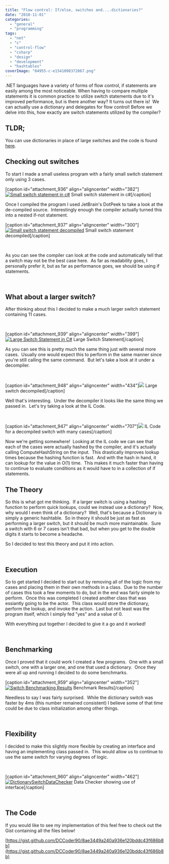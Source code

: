 ```yaml
---
title: "Flow control: If/else, switches and....dictionaries?"
date: "2018-11-01"
categories: 
  - "general"
  - "programming"
tags: 
  - "net"
  - "c"
  - "control-flow"
  - "csharp"
  - "design"
  - "development"
  - "hashtables"
coverImage: "84955-c-e1541098372867.png"
---
```


.NET languages have a variety of forms of flow control, if statements are easily among the most noticeable. When having to compare multiple statements it is common practice to utilize switch statements due to it's improved performance, but is there another way? It turns out there is!  We can actually use a dictionary and delegates for flow control! Before we delve into this, how exactly are switch statements utilized by the compiler?

## TLDR;

You can use dictionaries in place of large switches and the code is found [here](https://gist.github.com/DCCoder90/8ae3449a240a936e120bddc43f686b8b).

## Checking out switches

To start I made a small useless program with a fairly small switch statement only using 3 cases.

\[caption id="attachment\_936" align="aligncenter" width="382"\][![Small switch statement in c#](images/60968-smallswitch.png)](https://dccoder.files.wordpress.com/2020/09/60968-smallswitch.png) Small switch statement in c#\[/caption\]

Once I compiled the program I used JetBrain's DotPeek to take a look at the de-compiled source.  Interestingly enough the compiler actually turned this into a nested if-not statement.

\[caption id="attachment\_937" align="aligncenter" width="300"\][![Small switch statement decompiled](images/b7a6b-smallswitchdecompiled.png)](https://dccoder.files.wordpress.com/2020/09/b7a6b-smallswitchdecompiled.png) Small switch statement decompiled\[/caption\]

 

As you can see the compiler can look at the code and automatically tell that a switch may not be the best case here.  As far as readability goes, I personally prefer it, but as far as performance goes, we should be using if statements.

 

## What about a larger switch?

After thinking about this I decided to make a much larger switch statement containing 11 cases.

 

\[caption id="attachment\_939" align="aligncenter" width="399"\][![Large Switch Statement in C#](images/13724-largeswitch.png)](https://dccoder.files.wordpress.com/2020/09/13724-largeswitch.png) Large Switch Statement\[/caption\]

As you can see this is pretty much the same thing just with several more cases.  Usually one would expect this to perform in the same manner since you're still calling the same command.  But let's take a look at it under a decompiler.

 

\[caption id="attachment\_948" align="aligncenter" width="434"\][![](images/0e039-largeswitchdecompiled.png)](https://dccoder.files.wordpress.com/2020/09/0e039-largeswitchdecompiled.png) Large switch decompiled\[/caption\]

Well that's interesting.  Under the decompiler it looks like the same thing we passed in.  Let's try taking a look at the IL Code.

 

\[caption id="attachment\_947" align="aligncenter" width="707"\][![](images/cf4ff-largeswitchilexplanation.png)](https://dccoder.files.wordpress.com/2020/09/cf4ff-largeswitchilexplanation.png) IL Code for a decompiled switch with many cases\[/caption\]

Now we're getting somewhere!  Looking at the IL code we can see that each of the cases were actually hashed by the compiler, and it's actually calling ComputeHashString on the input.  This drastically improves lookup times because the hashing function is fast.  And with the hash in hand, it can lookup for the value in O(1) time.  This makes it much faster than having to continue to evaluate conditions as it would have to in a collection of if statements.

## The Theory

So this is what got me thinking.  If a larger switch is using a hashing function to perform quick lookups, could we instead use a dictionary?  Now, why would I even think of a dictionary?  Well, that's because a Dictionary is simply a generic hashtable.  So in theory it should be just as fast as performing a larger switch, but it should be much more maintainable.  Sure a switch with 6 or 7 cases isn't that bad, but when you get to the double digits it starts to become a headache.

So I decided to test this theory and put it into action.

 

## Execution

So to get started I decided to start out by removing all of the logic from my cases and placing them in their own methods in a class.  Due to the number of cases this took a few moments to do, but in the end was fairly simple to perform.  Once this was completed I created another class that was essiantly going to be the actor.  This class would store the dictionary, perform the lookup, and invoke the action.  Last but not least was the program itself, which I simply fed "yes" and a value of 0.

With everything put together I decided to give it a go and it worked!

 

## Benchmarking

Once I proved that it could work I created a few programs.  One with a small switch, one with a larger one, and one that used a dictionary.  Once they were all up and running I decided to do some benchmarks.

\[caption id="attachment\_959" align="aligncenter" width="352"\][![Switch Benchmarking Results](images/9940a-results.png)](https://dccoder.files.wordpress.com/2020/09/9940a-results.png) Benchmark Results\[/caption\]

Needless to say I was fairly surprised.  While the dictionary switch was faster by 4ms (this number remained consistent) I believe some of that time could be due to class initialization among other things.

 

## Flexibility

I decided to make this slightly more flexible by creating an interface and having an implementing class passed in.  This would allow us to continue to use the same switch for varying degrees of logic.

 

\[caption id="attachment\_960" align="aligncenter" width="462"\][![DictionarySwitchDataChecker](images/d1a3b-dictionaryswitchdatachecker.png)](https://dccoder.files.wordpress.com/2020/09/d1a3b-dictionaryswitchdatachecker.png) Data Checker showing use of interface\[/caption\]

 

## The Code

If you would like to see my implementation of this feel free to check out the Gist containing all the files below!

[https://gist.github.com/DCCoder90/8ae3449a240a936e120bddc43f686b8b](https://gist.github.com/DCCoder90/8ae3449a240a936e120bddc43f686b8b)
